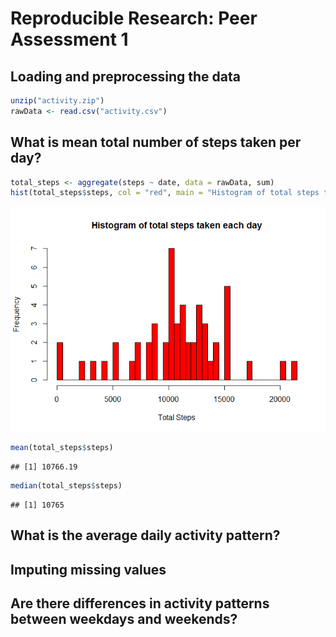 # Reproducible Research: Peer Assessment 1


## Loading and preprocessing the data



```r
unzip("activity.zip")
rawData <- read.csv("activity.csv")
```


## What is mean total number of steps taken per day?


```r
total_steps <- aggregate(steps ~ date, data = rawData, sum)
hist(total_steps$steps, col = "red", main = "Histogram of total steps taken each day", xlab = "Total Steps", breaks = 50)
```

![](./PA1_template_files/figure-html/unnamed-chunk-2-1.png) 

```r
mean(total_steps$steps)
```

```
## [1] 10766.19
```

```r
median(total_steps$steps)
```

```
## [1] 10765
```


## What is the average daily activity pattern?



## Imputing missing values



## Are there differences in activity patterns between weekdays and weekends?
